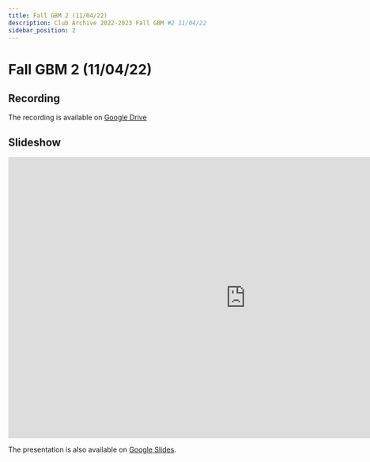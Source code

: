 ```yaml
---
title: Fall GBM 2 (11/04/22)
description: Club Archive 2022-2023 Fall GBM #2 11/04/22
sidebar_position: 2
---
```


# Fall GBM 2 (11/04/22)

## Recording

The recording is available on [Google Drive](https://drive.google.com/file/d/1kQD4_Ka36271djivvVWl1-Y2d3sXhqN9/view?usp=sharing)

## Slideshow

<iframe src="https://docs.google.com/presentation/d/e/2PACX-1vT2MXnESbH0_BIWaWLuig5t_8V8NdxuspjD3yGWvTIjveuuDY9jrdgMOlWVxcnBGvEFZj2SNx8dxZ3a/embed?start=false&loop=false&delayms=3000" frameborder="0" width="960" height="569" allowfullscreen="true" mozallowfullscreen="true" webkitallowfullscreen="true"></iframe>

The presentation is also available on [Google Slides](https://docs.google.com/presentation/d/1C80tLmrTOm4RZF1s6DuUFl6BoDFdn_V2OqZKPF_zCts/edit?usp=sharing).
